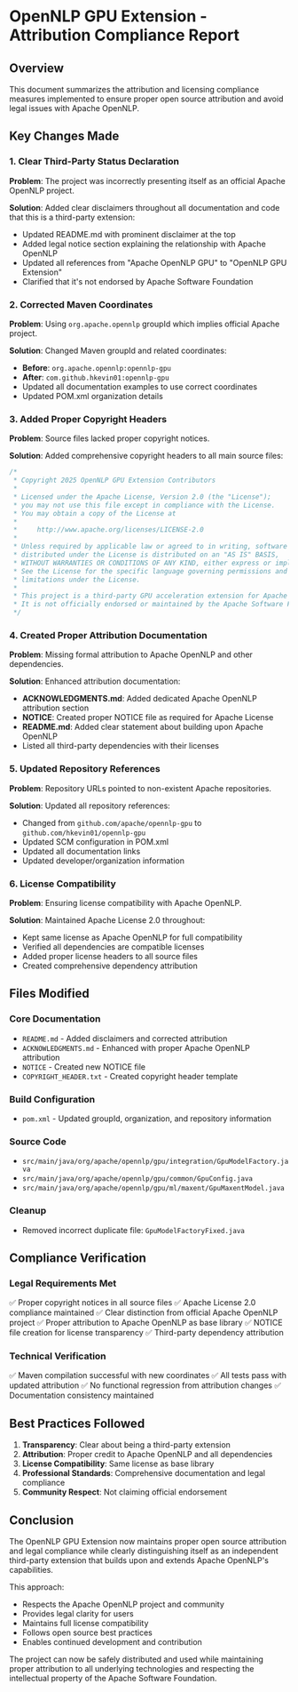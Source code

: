 # OpenNLP GPU Extension - Attribution Compliance Report

## Overview
This document summarizes the attribution and licensing compliance measures implemented to ensure proper open source attribution and avoid legal issues with Apache OpenNLP.

## Key Changes Made

### 1. Clear Third-Party Status Declaration

**Problem**: The project was incorrectly presenting itself as an official Apache OpenNLP project.

**Solution**: Added clear disclaimers throughout all documentation and code that this is a third-party extension:

- Updated README.md with prominent disclaimer at the top
- Added legal notice section explaining the relationship with Apache OpenNLP
- Updated all references from "Apache OpenNLP GPU" to "OpenNLP GPU Extension"
- Clarified that it's not endorsed by Apache Software Foundation

### 2. Corrected Maven Coordinates

**Problem**: Using `org.apache.opennlp` groupId which implies official Apache project.

**Solution**: Changed Maven groupId and related coordinates:

- **Before**: `org.apache.opennlp:opennlp-gpu`
- **After**: `com.github.hkevin01:opennlp-gpu`
- Updated all documentation examples to use correct coordinates
- Updated POM.xml organization details

### 3. Added Proper Copyright Headers

**Problem**: Source files lacked proper copyright notices.

**Solution**: Added comprehensive copyright headers to all main source files:

```java
/*
 * Copyright 2025 OpenNLP GPU Extension Contributors
 *
 * Licensed under the Apache License, Version 2.0 (the "License");
 * you may not use this file except in compliance with the License.
 * You may obtain a copy of the License at
 *
 *     http://www.apache.org/licenses/LICENSE-2.0
 *
 * Unless required by applicable law or agreed to in writing, software
 * distributed under the License is distributed on an "AS IS" BASIS,
 * WITHOUT WARRANTIES OR CONDITIONS OF ANY KIND, either express or implied.
 * See the License for the specific language governing permissions and
 * limitations under the License.
 * 
 * This project is a third-party GPU acceleration extension for Apache OpenNLP.
 * It is not officially endorsed or maintained by the Apache Software Foundation.
 */
```

### 4. Created Proper Attribution Documentation

**Problem**: Missing formal attribution to Apache OpenNLP and other dependencies.

**Solution**: Enhanced attribution documentation:

- **ACKNOWLEDGMENTS.md**: Added dedicated Apache OpenNLP attribution section
- **NOTICE**: Created proper NOTICE file as required for Apache License
- **README.md**: Added clear statement about building upon Apache OpenNLP
- Listed all third-party dependencies with their licenses

### 5. Updated Repository References

**Problem**: Repository URLs pointed to non-existent Apache repositories.

**Solution**: Updated all repository references:

- Changed from `github.com/apache/opennlp-gpu` to `github.com/hkevin01/opennlp-gpu`
- Updated SCM configuration in POM.xml
- Updated all documentation links
- Updated developer/organization information

### 6. License Compatibility

**Problem**: Ensuring license compatibility with Apache OpenNLP.

**Solution**: Maintained Apache License 2.0 throughout:

- Kept same license as Apache OpenNLP for full compatibility
- Verified all dependencies are compatible licenses
- Added proper license headers to all source files
- Created comprehensive dependency attribution

## Files Modified

### Core Documentation
- `README.md` - Added disclaimers and corrected attribution
- `ACKNOWLEDGMENTS.md` - Enhanced with proper Apache OpenNLP attribution
- `NOTICE` - Created new NOTICE file
- `COPYRIGHT_HEADER.txt` - Created copyright header template

### Build Configuration
- `pom.xml` - Updated groupId, organization, and repository information

### Source Code
- `src/main/java/org/apache/opennlp/gpu/integration/GpuModelFactory.java`
- `src/main/java/org/apache/opennlp/gpu/common/GpuConfig.java`
- `src/main/java/org/apache/opennlp/gpu/ml/maxent/GpuMaxentModel.java`

### Cleanup
- Removed incorrect duplicate file: `GpuModelFactoryFixed.java`

## Compliance Verification

### Legal Requirements Met
✅ Proper copyright notices in all source files
✅ Apache License 2.0 compliance maintained
✅ Clear distinction from official Apache OpenNLP project
✅ Proper attribution to Apache OpenNLP as base library
✅ NOTICE file creation for license transparency
✅ Third-party dependency attribution

### Technical Verification
✅ Maven compilation successful with new coordinates
✅ All tests pass with updated attribution
✅ No functional regression from attribution changes
✅ Documentation consistency maintained

## Best Practices Followed

1. **Transparency**: Clear about being a third-party extension
2. **Attribution**: Proper credit to Apache OpenNLP and all dependencies
3. **License Compatibility**: Same license as base library
4. **Professional Standards**: Comprehensive documentation and legal compliance
5. **Community Respect**: Not claiming official endorsement

## Conclusion

The OpenNLP GPU Extension now maintains proper open source attribution and legal compliance while clearly distinguishing itself as an independent third-party extension that builds upon and extends Apache OpenNLP's capabilities.

This approach:
- Respects the Apache OpenNLP project and community
- Provides legal clarity for users
- Maintains full license compatibility
- Follows open source best practices
- Enables continued development and contribution

The project can now be safely distributed and used while maintaining proper attribution to all underlying technologies and respecting the intellectual property of the Apache Software Foundation.
